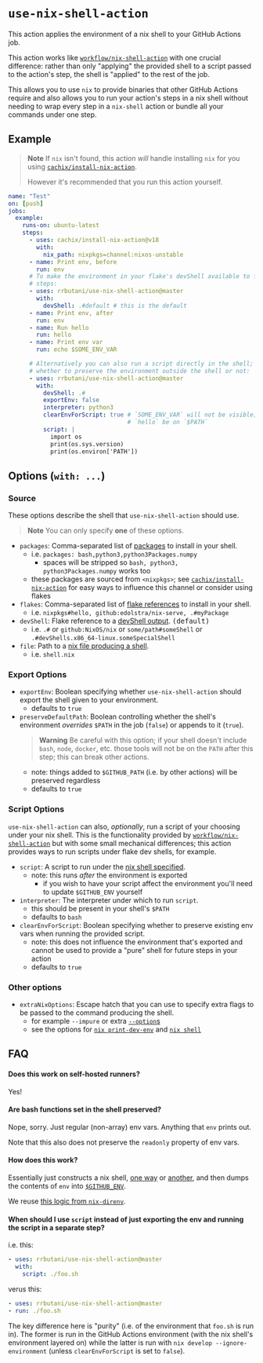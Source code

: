 # `use-nix-shell-action`

This action applies the environment of a nix shell to your GitHub Actions job.

This action works like [`workflow/nix-shell-action`](https://github.com/workflow/nix-shell-action) with one crucial difference: rather than only "applying" the provided shell to a script passed to the action's step, the shell is "applied" to the rest of the job.

This allows you to use `nix` to provide binaries that other GitHub Actions require and also allows you to run your action's steps in a nix shell without needing to wrap every step in a `nix-shell` action or bundle all your commands under one step.

## Example

> **Note**
> If `nix` isn't found, this action *will* handle installing `nix` for you using [`cachix/install-nix-action`](https://github.com/cachix/install-nix-action).
>
> However it's recommended that you run this action yourself.

```yaml
name: "Test"
on: [push]
jobs:
  example:
    runs-on: ubuntu-latest
    steps:
      - uses: cachix/install-nix-action@v18
        with:
          nix_path: nixpkgs=channel:nixos-unstable
      - name: Print env, before
        run: env
      # To make the environment in your flake's devShell available to future
      # steps:
      - uses: rrbutani/use-nix-shell-action@master
        with:
          devShell: .#default # this is the default
      - name: Print env, after
        run: env
      - name: Run hello
        run: hello
      - name: Print env var
        run: echo $SOME_ENV_VAR

      # Alternatively you can also run a script directly in the shell; choosing
      # whether to preserve the environment outside the shell or not:
      - uses: rrbutani/use-nix-shell-action@master
        with:
          devShell: .#
          exportEnv: false
          interpreter: python3
          clearEnvForScript: true # `SOME_ENV_VAR` will not be visible; nor will
                                  # `hello` be on `$PATH`
          script: |
            import os
            print(os.sys.version)
            print(os.environ['PATH'])
```

## Options (`with: ...`)

### Source

These options describe the shell that `use-nix-shell-action` should use.

> **Note**
> You can only specify **one** of these options.

  - `packages`: Comma-separated list of [packages](https://search.nixos.org/packages?) to install in your shell.
    + i.e. `packages: bash,python3,python3Packages.numpy`
      * spaces will be stripped so `bash, python3, python3Packages.numpy` works too
    + these packages are sourced from `<nixpkgs>`; see [`cachix/install-nix-action`](https://github.com/cachix/install-nix-action) for easy ways to influence this channel or consider using flakes
  - `flakes`: Comma-separated list of [flake references](https://nixos.org/manual/nix/stable/command-ref/new-cli/nix3-flake.html#flake-references) to install in your shell.
    + i.e. `nixpkgs#hello, github:edolstra/nix-serve, .#myPackage`
  - `devShell`: Flake reference to a [devShell output](https://nixos.wiki/wiki/Flakes). <kbd>(default)</kbd>
    + i.e. `.#` or `github:NixOS/nix` or `some/path#someShell` or `.#devShells.x86_64-linux.someSpecialShell`
  - `file`: Path to a [nix file producing a shell](https://nixos.wiki/wiki/Development_environment_with_nix-shell).
    + i.e. `shell.nix`

### Export Options

  - `exportEnv`: Boolean specifying whether `use-nix-shell-action` should export the shell given to your environment.
    + defaults to <kbd>`true`</kbd>
  - `preserveDefaultPath`: Boolean controlling whether the shell's environment *overrides* `$PATH` in the job (`false`) or appends to it (`true`).
    > **Warning**
    > Be careful with this option; if your shell doesn't include `bash`, `node`, `docker`, etc. those tools will not be on the `PATH` after this step; this can break other actions.
    + note: things added to `$GITHUB_PATH` (i.e. by other actions) will be preserved regardless
    + defaults to <kbd>`true`</kbd>

### Script Options

`use-nix-shell-action` can also, _optionally_, run a script of your choosing under your nix shell. This is the functionality provided by [`workflow/nix-shell-action`](https://github.com/workflow/nix-shell-action) but with some small mechanical differences; this action provides ways to run scripts under flake dev shells, for example.

  - `script`: A script to run under the [nix shell specified](#source).
    + note: this runs _after_ the environment is exported
      * if you wish to have your script affect the environment you'll need to update `$GITHUB_ENV` yourself
  - `interpreter`: The interpreter under which to run `script`.
    + this should be present in your shell's `$PATH`
    + defaults to <kbd>`bash`</kbd>
  - `clearEnvForScript`: Boolean specifying whether to preserve existing env vars when running the provided script.
    + note: this does not influence the environment that's exported and cannot be used to provide a "pure" shell for future steps in your action
    + defaults to <kbd>`true`</kbd>

### Other options

  - `extraNixOptions`: Escape hatch that you can use to specify extra flags to be passed to the command producing the shell.
    + for example `--impure` or extra [`--option`s](https://nixos.org/manual/nix/stable/command-ref/conf-file.html?highlight=nix.conf)
    + see the options for [`nix print-dev-env`](https://nixos.org/manual/nix/stable/command-ref/new-cli/nix3-print-dev-env.html#options) and [`nix shell`](https://nixos.org/manual/nix/stable/command-ref/new-cli/nix3-shell.html)

## FAQ

#### Does this work on self-hosted runners?

Yes!

#### Are bash functions set in the shell preserved?

Nope, sorry. Just regular (non-array) env vars. Anything that `env` prints out.

Note that this also does not preserve the `readonly` property of env vars.

#### How does this work?

Essentially just constructs a nix shell, [one way](https://nixos.org/manual/nix/stable/command-ref/new-cli/nix3-print-dev-env.html) or [another](https://nixos.org/manual/nix/stable/command-ref/new-cli/nix3-shell.html), and then dumps the contents of `env` into [`$GITHUB_ENV`](https://docs.github.com/en/actions/using-workflows/workflow-commands-for-github-actions#setting-an-environment-variable).

We reuse [this logic from `nix-direnv`](https://github.com/nix-community/nix-direnv/blob/75c74a090bf37f34cd92eeab7f22f17dc0fcd48f/direnvrc#L83-L126).

#### When should I use `script` instead of just exporting the env and running the script in a separate step?

i.e. this:
```yaml
- uses: rrbutani/use-nix-shell-action@master
  with:
    script: ./foo.sh
```

verus this:
```yaml
- uses: rrbutani/use-nix-shell-action@master
- run: ./foo.sh
```

The key difference here is "purity" (i.e. of the environment that `foo.sh` is run in). The former is run in the GitHub Actions environment (with the nix shell's environment layered on) while the latter is run with `nix develop --ignore-environment` (unless `clearEnvForScript` is set to `false`).
